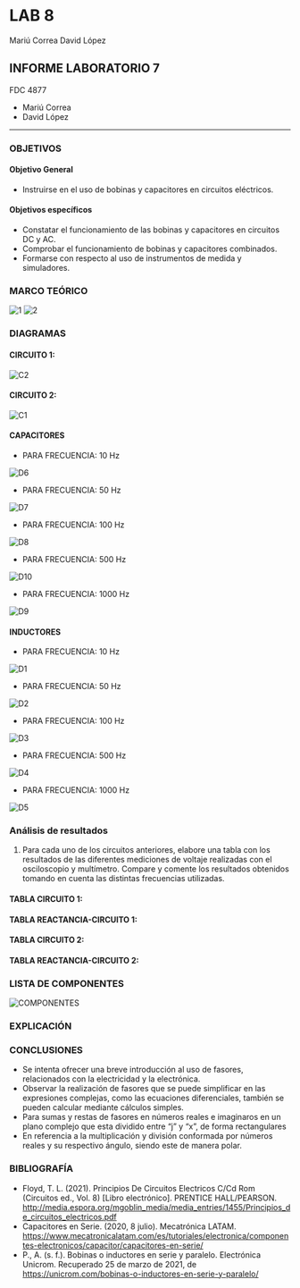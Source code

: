 # LAB 8
Mariú Correa      David López
## INFORME LABORATORIO 7
FDC 4877
- Mariú Correa
- David López
----------------

### OBJETIVOS
#### Objetivo General
-   Instruirse en el uso de bobinas y capacitores en circuitos eléctricos.
#### Objetivos específicos 
- Constatar el funcionamiento de las bobinas y capacitores en circuitos DC y AC.
- Comprobar el funcionamiento de bobinas y capacitores combinados.
- Formarse con respecto al uso de instrumentos de medida y simuladores.

### MARCO TEÓRICO 
![1](https://user-images.githubusercontent.com/76136049/112572797-f6db5400-8db8-11eb-8ad1-32b0b7863be0.png)
![2](https://user-images.githubusercontent.com/76136049/112572801-f773ea80-8db8-11eb-92bb-ef58c143e16d.png)
### DIAGRAMAS
#### CIRCUITO 1:

![C2](https://user-images.githubusercontent.com/76136485/112610061-45edad00-8dea-11eb-81da-63131ed24697.png)

#### CIRCUITO 2:

![C1](https://user-images.githubusercontent.com/76136485/112610063-46864380-8dea-11eb-8089-4f2d043107c8.png)

#### CAPACITORES

- PARA FRECUENCIA: 10 Hz

![D6](https://user-images.githubusercontent.com/76136485/112608395-4422ea00-8de8-11eb-85bf-a241e9710320.png)

- PARA FRECUENCIA: 50 Hz

![D7](https://user-images.githubusercontent.com/76136485/112608385-41c09000-8de8-11eb-804d-bc02d4ecb2e0.png)

- PARA FRECUENCIA: 100 Hz

![D8](https://user-images.githubusercontent.com/76136485/112608387-42592680-8de8-11eb-8f3b-a2235f935fca.png)

- PARA FRECUENCIA: 500 Hz

![D10](https://user-images.githubusercontent.com/76136485/112608389-42f1bd00-8de8-11eb-9c98-d0e8ff65bd67.png)

- PARA FRECUENCIA: 1000 Hz

![D9](https://user-images.githubusercontent.com/76136485/112608388-42f1bd00-8de8-11eb-8ce6-2930b4db8a58.png)

#### INDUCTORES

- PARA FRECUENCIA: 10 Hz

![D1](https://user-images.githubusercontent.com/76136485/112608390-42f1bd00-8de8-11eb-87fb-0f2d6a16bba8.png)

- PARA FRECUENCIA: 50 Hz

![D2](https://user-images.githubusercontent.com/76136485/112608391-438a5380-8de8-11eb-8f5e-1e13698758c8.png)

- PARA FRECUENCIA: 100 Hz

![D3](https://user-images.githubusercontent.com/76136485/112608392-438a5380-8de8-11eb-8b33-1f00813c0fc1.png)

- PARA FRECUENCIA: 500 Hz

![D4](https://user-images.githubusercontent.com/76136485/112608393-438a5380-8de8-11eb-900d-3025039fddc1.png)

- PARA FRECUENCIA: 1000 Hz

![D5](https://user-images.githubusercontent.com/76136485/112608394-4422ea00-8de8-11eb-8b78-8cb506cc8717.png)


### Análisis de resultados

1.	Para cada uno de los circuitos anteriores, elabore una tabla con los resultados de las diferentes mediciones de voltaje realizadas con el osciloscopio y multímetro. Compare y comente los resultados obtenidos tomando en cuenta las distintas frecuencias utilizadas.

#### TABLA CIRCUITO 1:

#### TABLA REACTANCIA-CIRCUITO 1:

#### TABLA CIRCUITO 2:

#### TABLA REACTANCIA-CIRCUITO 2:

### LISTA DE COMPONENTES
![COMPONENTES](https://user-images.githubusercontent.com/76136049/112573101-94cf1e80-8db9-11eb-8c5a-b0f8fd40f463.PNG)

### EXPLICACIÓN


### CONCLUSIONES

- Se intenta ofrecer una breve introducción al uso de fasores, relacionados con la electricidad y la electrónica. 
- Observar la realización de fasores que se puede simplificar en las expresiones complejas, como las ecuaciones diferenciales, también se pueden calcular mediante cálculos simples.
- Para sumas y restas de fasores en números reales e imaginaros en un plano complejo que esta dividido entre “j” y “x”, de forma rectangulares
- En referencia a la multiplicación y división conformada por números reales y su respectivo ángulo, siendo este de manera polar.  

### BIBLIOGRAFÍA

- Floyd, T. L. (2021). Principios De Circuitos Electricos C/Cd Rom (Circuitos ed., Vol. 8) [Libro electrónico]. PRENTICE HALL/PEARSON. http://media.espora.org/mgoblin_media/media_entries/1455/Principios_de_circuitos_electricos.pdf
- Capacitores en Serie. (2020, 8 julio). Mecatrónica LATAM. https://www.mecatronicalatam.com/es/tutoriales/electronica/componentes-electronicos/capacitor/capacitores-en-serie/
- P., A. (s. f.). Bobinas o inductores en serie y paralelo. Electrónica Unicrom. Recuperado 25 de marzo de 2021, de https://unicrom.com/bobinas-o-inductores-en-serie-y-paralelo/
